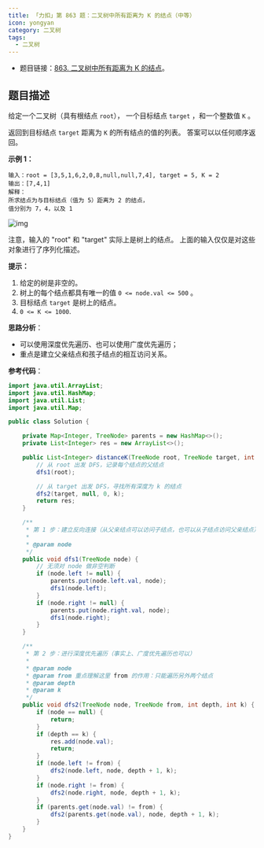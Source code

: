 ```yaml
---
title: 「力扣」第 863 题：二叉树中所有距离为 K 的结点（中等）
icon: yongyan
category: 二叉树
tags:
  - 二叉树
---
```


- 题目链接：[863. 二叉树中所有距离为 K 的结点](https://leetcode-cn.com/problems/all-nodes-distance-k-in-binary-tree/)。

## 题目描述

给定一个二叉树（具有根结点 `root`）， 一个目标结点 `target` ，和一个整数值 `K` 。

返回到目标结点 `target` 距离为 `K` 的所有结点的值的列表。 答案可以以任何顺序返回。

**示例 1：**

```
输入：root = [3,5,1,6,2,0,8,null,null,7,4], target = 5, K = 2
输出：[7,4,1]
解释：
所求结点为与目标结点（值为 5）距离为 2 的结点，
值分别为 7，4，以及 1
```

![img](https://tva1.sinaimg.cn/large/008i3skNgy1gu2g2hs6a1j60ix0g8mxs02.jpg)

注意，输入的 "root" 和 "target" 实际上是树上的结点。
上面的输入仅仅是对这些对象进行了序列化描述。

**提示：**

1. 给定的树是非空的。
2. 树上的每个结点都具有唯一的值 `0 <= node.val <= 500` 。
3. 目标结点 `target` 是树上的结点。
4. `0 <= K <= 1000`.

**思路分析**：

- 可以使用深度优先遍历、也可以使用广度优先遍历；
- 重点是建立父亲结点和孩子结点的相互访问关系。

**参考代码**：

```java
import java.util.ArrayList;
import java.util.HashMap;
import java.util.List;
import java.util.Map;

public class Solution {

    private Map<Integer, TreeNode> parents = new HashMap<>();
    private List<Integer> res = new ArrayList<>();

    public List<Integer> distanceK(TreeNode root, TreeNode target, int k) {
        // 从 root 出发 DFS，记录每个结点的父结点
        dfs1(root);

        // 从 target 出发 DFS，寻找所有深度为 k 的结点
        dfs2(target, null, 0, k);
        return res;
    }

    /**
     * 第 1 步：建立反向连接（从父亲结点可以访问子结点，也可以从子结点访问父亲结点）
     *
     * @param node
     */
    public void dfs1(TreeNode node) {
        // 无须对 node 做非空判断
        if (node.left != null) {
            parents.put(node.left.val, node);
            dfs1(node.left);
        }
        if (node.right != null) {
            parents.put(node.right.val, node);
            dfs1(node.right);
        }
    }

    /**
     * 第 2 步：进行深度优先遍历（事实上、广度优先遍历也可以）
     *
     * @param node
     * @param from 重点理解这里 from 的作用：只能遍历另外两个结点
     * @param depth
     * @param k
     */
    public void dfs2(TreeNode node, TreeNode from, int depth, int k) {
        if (node == null) {
            return;
        }
        if (depth == k) {
            res.add(node.val);
            return;
        }
        if (node.left != from) {
            dfs2(node.left, node, depth + 1, k);
        }
        if (node.right != from) {
            dfs2(node.right, node, depth + 1, k);
        }
        if (parents.get(node.val) != from) {
            dfs2(parents.get(node.val), node, depth + 1, k);
        }
    }
}
```

